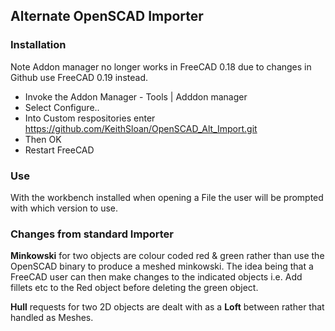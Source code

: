 ## Alternate OpenSCAD Importer

### Installation

Note Addon manager no longer works in FreeCAD 0.18 due to changes in Github
     use FreeCAD 0.19 instead.

* Invoke the Addon Manager - Tools | Adddon manager
* Select Configure..
* Into Custom respositories enter https://github.com/KeithSloan/OpenSCAD_Alt_Import.git
* Then OK
* Restart FreeCAD

### Use

With the workbench installed when opening a File the user will be prompted with which
version to use.

### Changes from standard Importer

**Minkowski** for two objects are colour coded red & green
              rather than use the OpenSCAD binary to produce a meshed minkowski.
              The idea being that a FreeCAD user can then make changes to the indicated objects
              i.e. Add fillets etc to the Red object before deleting the green object.

**Hull** requests for two 2D objects are dealt with as a **Loft** between rather that handled as Meshes.
